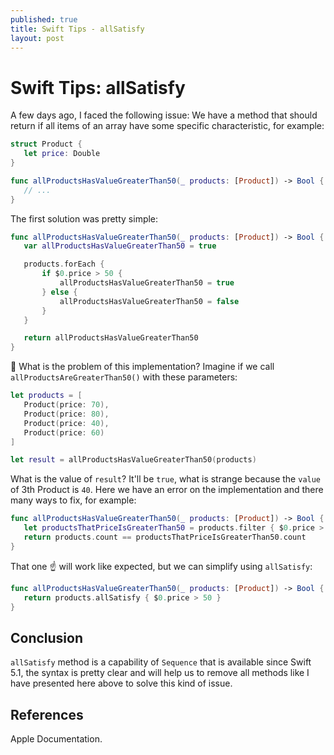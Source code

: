 ```yaml
---
published: true
title: Swift Tips - allSatisfy 
layout: post
---
```


# Swift Tips: allSatisfy 

A few days ago, I faced the following issue: We have a method that should return if all items of an array have some specific characteristic, for example:

```swift
struct Product {
   let price: Double
}

func allProductsHasValueGreaterThan50(_ products: [Product]) -> Bool {
   // ...
}
```

The first solution was pretty simple:

```swift
func allProductsHasValueGreaterThan50(_ products: [Product]) -> Bool {
   var allProductsHasValueGreaterThan50 = true

   products.forEach {
       if $0.price > 50 {
           allProductsHasValueGreaterThan50 = true 
       } else {
           allProductsHasValueGreaterThan50 = false
       }
   }

   return allProductsHasValueGreaterThan50
}
```

🤔 What is the problem of this implementation? Imagine if we call `allProductsAreGreaterThan50()` with these parameters:

```swift
let products = [
   Product(price: 70),
   Product(price: 80),
   Product(price: 40),
   Product(price: 60)
]

let result = allProductsHasValueGreaterThan50(products)
``` 

What is the value of `result`? It'll be `true`, what is strange because the `value` of 3th Product is `40`. Here we have an error on the implementation and there many ways to fix, for example:

```swift
func allProductsHasValueGreaterThan50(_ products: [Product]) -> Bool {
   let productsThatPriceIsGreaterThan50 = products.filter { $0.price > 50 }
   return products.count == productsThatPriceIsGreaterThan50.count
}
```

That one ☝️ will work like expected, but we can simplify using `allSatisfy`:

```swift
func allProductsHasValueGreaterThan50(_ products: [Product]) -> Bool {
   return products.allSatisfy { $0.price > 50 }
}
```

## Conclusion 

`allSatisfy` method is a capability of `Sequence` that is available since Swift 5.1, the syntax is pretty clear and will help us to remove all methods like I have presented here above to solve this kind of issue.

## References 

Apple Documentation.
